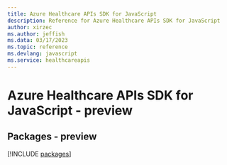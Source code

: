 ```yaml
---
title: Azure Healthcare APIs SDK for JavaScript
description: Reference for Azure Healthcare APIs SDK for JavaScript
author: xirzec
ms.author: jeffish
ms.data: 03/17/2023
ms.topic: reference
ms.devlang: javascript
ms.service: healthcareapis
---
```

# Azure Healthcare APIs SDK for JavaScript - preview
## Packages - preview
[!INCLUDE [packages](healthcare-apis-index.md)]